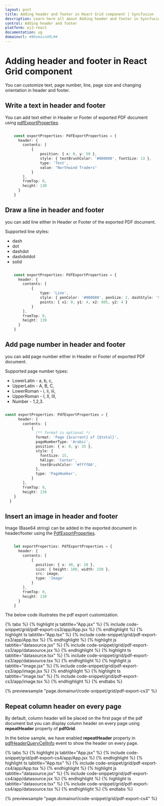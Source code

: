 ```yaml
---
layout: post
title: Adding header and footer in React Grid component | Syncfusion
description: Learn here all about Adding header and footer in Syncfusion React Grid component of Syncfusion Essential JS 2 and more.
control: Adding header and footer 
platform: ej2-react
documentation: ug
domainurl: ##DomainURL##
---
```


# Adding header and footer in React Grid component

You can customize text, page number, line, page size and changing orientation in header and footer.

## Write a text in header and footer

You can add text either in Header or Footer of exported PDF document using [pdfExportProperties](https://ej2.syncfusion.com/react/documentation/api/grid/#pdfexportproperties).

```ts

    const exportProperties: PdfExportProperties = {
      header: {
        contents: [
            {
                position: { x: 0, y: 50 },
                style: { textBrushColor: '#000000', fontSize: 13 },
                type: 'Text',
                value: "Northwind Traders"
            }
        ],
        fromTop: 0,
        height: 130
      }
    }

```

## Draw a line in header and footer

you can add line either in Header or Footer of the exported PDF document.

Supported line styles:
* dash
* dot
* dashdot
* dashdotdot
* solid

```ts

    const exportProperties: PdfExportProperties = {
      header: {
        contents: [
            {
                type: 'Line',
                style: { penColor: '#000080', penSize: 2, dashStyle: 'Solid' },
                points: { x1: 0, y1: 4, x2: 685, y2: 4 }
            }
        ],
        fromTop: 0,
        height: 130
      }
    }

```

## Add page number in header and footer

you can add page number either in Header or Footer of exported PDF document.

Supported page number types:
* LowerLatin - a, b, c,
* UpperLatin - A, B, C,
* LowerRoman - i, ii, iii,
* UpperRoman - I, II, III,
* Number - 1,2,3.

```ts

const exportProperties: PdfExportProperties = {
      header: {
        contents: [
            {
              /** format is optional */
              format: 'Page {$current} of {$total}',
              pageNumberType: 'Arabic',
              position: { x: 0, y: 25 },
              style: {
                fontSize: 15,
                hAlign: 'Center',
                textBrushColor: '#ffff80',
              },
              type: 'PageNumber',
            }
        ],
        fromTop: 0,
        height: 130
    }
  }

```

## Insert an image in header and footer

Image (Base64 string) can be added in the exported document in header/footer using the [PdfExportProperties](https://ej2.syncfusion.com/react/documentation/api/grid/pdfExportProperties/).

```ts

    let exportProperties: PdfExportProperties = {
      header: {
        contents: [
            {
              position: { x: 40, y: 10 },
              size: { height: 100, width: 250 },
              src: image,
              type: 'Image'
            }
        ],
        fromTop: 0,
        height: 130
      }
    }

```

The below code illustrates the pdf export customization.

{% tabs %}
{% highlight js tabtitle="App.jsx" %}
{% include code-snippet/grid/pdf-export-cs3/app/App.jsx %}
{% endhighlight %}
{% highlight ts tabtitle="App.tsx" %}
{% include code-snippet/grid/pdf-export-cs3/app/App.tsx %}
{% endhighlight %}
{% highlight js tabtitle="datasource.jsx" %}
{% include code-snippet/grid/pdf-export-cs3/app/datasource.jsx %}
{% endhighlight %}
{% highlight ts tabtitle="datasource.tsx" %}
{% include code-snippet/grid/pdf-export-cs3/app/datasource.tsx %}
{% endhighlight %}
{% highlight js tabtitle="image.jsx" %}
{% include code-snippet/grid/pdf-export-cs3/app/image.jsx %}
{% endhighlight %}
{% highlight ts tabtitle="image.tsx" %}
{% include code-snippet/grid/pdf-export-cs3/app/image.tsx %}
{% endhighlight %}
{% endtabs %}

 {% previewsample "page.domainurl/code-snippet/grid/pdf-export-cs3" %}

## Repeat column header on every page

By default, column header will be placed on the first page of the pdf document but you can display column header on every page using **repeatHeader** property of **pdfGrid**.

In the below sample, we have enabled **repeatHeader** property in [pdfHeaderQueryCellInfo](https://ej2.syncfusion.com/react/documentation/api/grid/#pdfheaderquerycellinfo) event to show the header on every page.

{% tabs %}
{% highlight js tabtitle="App.jsx" %}
{% include code-snippet/grid/pdf-export-cs4/app/App.jsx %}
{% endhighlight %}
{% highlight ts tabtitle="App.tsx" %}
{% include code-snippet/grid/pdf-export-cs4/app/App.tsx %}
{% endhighlight %}
{% highlight js tabtitle="datasource.jsx" %}
{% include code-snippet/grid/pdf-export-cs4/app/datasource.jsx %}
{% endhighlight %}
{% highlight ts tabtitle="datasource.tsx" %}
{% include code-snippet/grid/pdf-export-cs4/app/datasource.tsx %}
{% endhighlight %}
{% endtabs %}

 {% previewsample "page.domainurl/code-snippet/grid/pdf-export-cs4" %}
